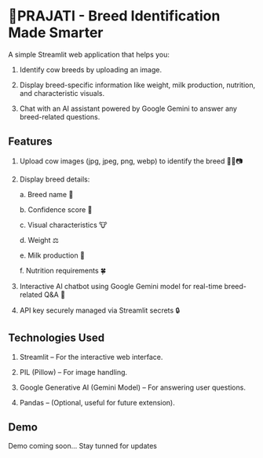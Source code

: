 # 🌿PRAJATI - Breed Identification Made Smarter

A simple Streamlit web application that helps you:

1. Identify cow breeds by uploading an image.

2. Display breed-specific information like weight, milk production, nutrition, and characteristic visuals.

3. Chat with an AI assistant powered by Google Gemini to answer any breed-related questions.

## Features

1. Upload cow images (jpg, jpeg, png, webp) to identify the breed 🤳🏻📷

2. Display breed details:

   a. Breed name 🐄
   
   b. Confidence score 📃

   c. Visual characteristics 🐮

   d. Weight ⚖️

   e. Milk production 🥛

   f. Nutrition requirements 🍀

3. Interactive AI chatbot using Google Gemini model for real-time breed-related Q&A 💭 

4. API key securely managed via Streamlit secrets 🔒


## Technologies Used

1. Streamlit – For the interactive web interface.

2. PIL (Pillow) – For image handling.

3. Google Generative AI (Gemini Model) – For answering user questions.

4. Pandas – (Optional, useful for future extension).

## Demo

Demo coming soon... Stay tunned for updates
